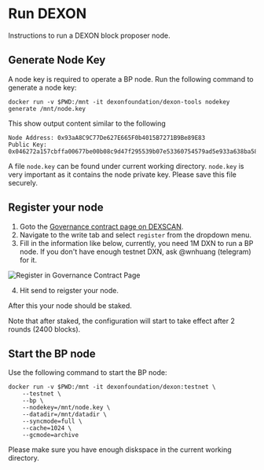 # Run DEXON

Instructions to run a DEXON block proposer node.

## Generate Node Key

A node key is required to operate a BP node. Run the following command to
generate a node key:

    docker run -v $PWD:/mnt -it dexonfoundation/dexon-tools nodekey generate /mnt/node.key

This show output content similar to the following

    Node Address: 0x93aA8C9C77De627E665F0b4015B7271B9Be89E83
    Public Key: 0x046272a157cbffa00677be00b08c9d47f295539b07e53360754579ad5e933a638ba58dcf850484e7d40b8bc163a920082b2500ee54968db7155c6231c7e4eed592

A file `node.key` can be found under current working directory. `node.key` is
very important as it contains the node private key. Please save this file
securely.

## Register your node

1. Goto the [Governance contract page on DEXSCAN](https://testnet.dexscan.org/address/0x63751838D6485578B23e8b051d40861eCC416794).
2. Navigate to the write tab and select `register` from the dropdown menu.
3. Fill in the information like below, currently, you need 1M DXN to run a BP node. If you don't have enough testnet DXN, ask @wnhuang (telegram) for it.

![Register in Governance Contract Page](https://i.imgur.com/bc2vDgA.png)

4. Hit send to reigster your node.

After this your node should be staked.

Note that after staked, the configuration will start to take effect after 2
rounds (2400 blocks).

## Start the BP node

Use the following command to start the BP node:

    docker run -v $PWD:/mnt -it dexonfoundation/dexon:testnet \
        --testnet \
        --bp \
        --nodekey=/mnt/node.key \
        --datadir=/mnt/datadir \
        --syncmode=full \
        --cache=1024 \
        --gcmode=archive

Please make sure you have enough diskspace in the current working directory.
